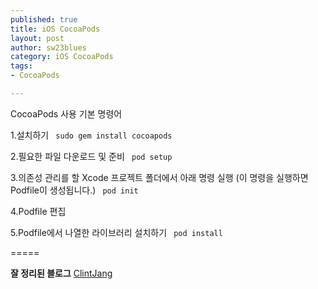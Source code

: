 ```yaml
--- 
published: true
title: iOS CocoaPods
layout: post
author: sw23blues
category: iOS CocoaPods
tags: 
- CocoaPods

---
```



CocoaPods 사용 기본 명령어 

1.설치하기
` sudo gem install cocoapods`


2.필요한 파일 다운로드 및 준비
` pod setup`


3.의존성 관리를 할 Xcode 프로젝트 폴더에서 아래 명령 실행 (이 명령을 실행하면 Podfile이 생성됩니다.)
` pod init`


4.Podfile 편집


5.Podfile에서 나열한 라이브러리 설치하기
` pod install`




=====



**잘 정리된 블로그**
[ClintJang]("https://github.com/ClintJang/cocoapods-tips/blob/master/README.md")

